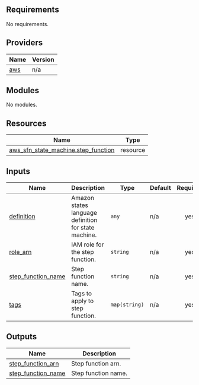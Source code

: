 ## Requirements

No requirements.

## Providers

| Name | Version |
|------|---------|
| <a name="provider_aws"></a> [aws](#provider\_aws) | n/a |

## Modules

No modules.

## Resources

| Name | Type |
|------|------|
| [aws_sfn_state_machine.step_function](https://registry.terraform.io/providers/hashicorp/aws/latest/docs/resources/sfn_state_machine) | resource |

## Inputs

| Name | Description | Type | Default | Required |
|------|-------------|------|---------|:--------:|
| <a name="input_definition"></a> [definition](#input\_definition) | Amazon states language definition for state machine. | `any` | n/a | yes |
| <a name="input_role_arn"></a> [role\_arn](#input\_role\_arn) | IAM role for the step function. | `string` | n/a | yes |
| <a name="input_step_function_name"></a> [step\_function\_name](#input\_step\_function\_name) | Step function name. | `string` | n/a | yes |
| <a name="input_tags"></a> [tags](#input\_tags) | Tags to apply to step function. | `map(string)` | n/a | yes |

## Outputs

| Name | Description |
|------|-------------|
| <a name="output_step_function_arn"></a> [step\_function\_arn](#output\_step\_function\_arn) | Step function arn. |
| <a name="output_step_function_name"></a> [step\_function\_name](#output\_step\_function\_name) | Step function name. |
